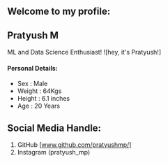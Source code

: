 ## Welcome to my profile:

## Pratyush M
ML and Data Science Enthusiast!
![hey, it's Pratyush!]

#### Personal Details:
- Sex    : Male
- Weight : 64Kgs
- Height : 6.1 inches
- Age    : 20 Years

## Social Media Handle:
1. GitHub [www.github.com/pratyushmp/]
2. Instagram (pratyush_mp)
